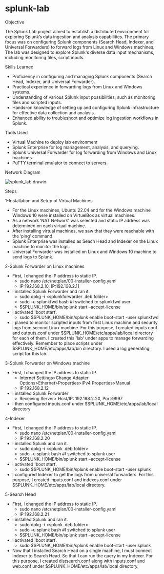 # splunk-lab

Objective

The Splunk Lab project aimed to establish a distributed environment for exploring Splunk’s data ingestion and analysis capabilities. The primary focus was on configuring Splunk components (Search Head, Indexer, and Universal Forwarders) to forward logs from Linux and Windows machines. The lab was designed to explore Splunk's diverse data input mechanisms, including monitoring files, script inputs.

Skills Learned

- Proficiency in configuring and managing Splunk components (Search Head, Indexer, and Universal Forwarder).
- Practical experience in forwarding logs from Linux and Windows systems.
- Understanding of various Splunk input possibilities, such as monitoring files and scripted inputs.
- Hands-on knowledge of setting up and configuring Splunk infrastructure for effective data collection and analysis.
- Enhanced ability to troubleshoot and optimize log ingestion workflows in Splunk.

Tools Used

- Virtual Machine to deploy lab environment
- Splunk Enterprise for log management, analysis, and querying.
- Splunk Universal Forwarder for log forwarding from Windows and Linux machines.
- PuTTY terminal emulator to connect to servers.

Network Diagram

![splunk_lab drawio](https://github.com/user-attachments/assets/259e2b7d-bd00-42ea-a4e0-bcb41c588ea6)

Steps

1-Installation and Setup of Virtual Machines
- For the Linux machines, Ubuntu 22.04 and for the Windows machine Windows 10 were installed on VirtuelBox as virtual machines.
- As a network ‘NAT Network' was selected and static IP address was determined on each virtual machine.
- After installing virtual machines, we saw that they were reachable with the ‘ping’ command.
- Splunk Enterprise was installed as Seach Head and Indexer on the Linux machine to monitor the logs.
- Universal Forwarder was installed on Linux and Windows 10 machine to send logs to Splunk.

2-Splunk Forwarder on Linux machines
- First, I changed the IP address to static IP.
  - sudo nano /etc/netplan/00-installer-config.yaml
  - IP:192.168.2.10, IP:192.168.2.11
- I installed Splunk Forwarder and ran it.
  - sudo dpkg -i <splunkforwarder .deb folder>
  - sudo –u splunkfwd bash #I switched to splunkfwd user
  - $SPLUNK_HOME/bin/splunk start –accept-license
- I activated 'boot start'.
  - sudo $SPLUNK_HOME/bin/splunk enable boot-start -user splunkfwd
- I planed to monitor scripted inputs from first Linux machine and security logs from second Linux machine. For this purpose, I created inputs.conf and outputs.conf under $SPLUNK_HOME/etc/apps/lab/local directory for each of them. I created this 'lab' under apps to manage forwarding effectively. Remember to place scripts under $SPLUNK_HOME/etc/apps/lab/bin directory. I used a log generating script for this lab.

3-Splunk Forwarder on Windows machine
- First, I changed the IP address to static IP.
  - Internet Settings>Change Adapter Options>Ethernet>Properties>IPv4 Properties>Manual
  - IP:192.168.2.12
- I installed Splunk Forwarder
  - Receiving Server> Host/IP: 192.168.2.20, Port:9997
- I then configured inputs.conf under $SPLUNK_HOME/etc/apps/lab/local directory

4-Indexer
- First, I changed the IP address to static IP.
  - sudo nano /etc/netplan/00-installer-config.yaml
  - IP:192.168.2.20
- I installed Splunk and ran it.
  - sudo dpkg -i <splunk .deb folder>
  - sudo –u splunk bash #I switched to splunk user
  - $SPLUNK_HOME/bin/splunk start –accept-license
- I activated 'boot start'.
  - sudo $SPLUNK_HOME/bin/splunk enable boot-start -user splunk
- I configured Indexer to get the logs from universal forwarders. For this purpose, I created inputs.conf and indexes.conf under $SPLUNK_HOME/etc/apps/lab/local directory.

5-Search Head
- First, I changed the IP address to static IP.
  - sudo nano /etc/netplan/00-installer-config.yaml
  - IP:192.168.2.21
- I installed Splunk and ran it.
  - sudo dpkg -i <splunk .deb folder>
  - sudo –u splunk bash #I switched to splunk user
  - $SPLUNK_HOME/bin/splunk start –accept-license
- I activated 'boot start'.
  - sudo $SPLUNK_HOME/bin/splunk enable boot-start -user splunk
- Now that I installed Search Head on a single machine, I must connect Indexer to Search Head. So that I can run the query in my Indexer. For this purpose, I created distsearch.conf along with inputs.conf and web.conf under $SPLUNK_HOME/etc/apps/lab/local directory.
